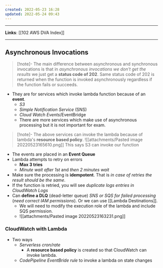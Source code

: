 ```yaml
---
created: 2022-05-23 16:28
updated: 2022-05-24 09:43
---
```

---
**Links**: [[102 AWS DVA Index]]

---
## Asynchronous Invocations
> [!note]- The main difference between asynchronous and synchronous invocations is that in *asynchronous invocations we don't get the results* we just get a **status code of 202**.
> Same status code of 202 is returned when the function is invoked asynchronously regardless if the function fails or succeeds.

- They are for services which invoke lambda function because of an **event**. 
	- *S3*
	- *Simple Notification Service* (SNS)
	- *Cloud Watch Events*/EventBridge 
	- There are more services which make use of asynchronous processing but it is not important for exam.

> [!note]- The above services can invoke the lambda because of lambda's **resource based policy**.
> ![[attachments/Pasted image 20220523165610.png]] 
> This says S3 can invoke our function

- The events are placed in an **Event Queue**
- Lambda attempts to retry on errors
	- **Max 3 tries** 
	- *Minute wait after 1st* and *then 2 minutes wait*
- Make sure the processing is **idempotent**. That is *in case of retries the result should be the same*.
- If the function is retried, you will see *duplicate logs entries in CloudWatch Logs*
- Can **define a DLQ** (dead-letter queue) *SNS or SQS for failed processing* (*need correct IAM permissions*). Or we can use [[Lambda Destinations]].
	- We will need to modify the execution role of the lambda and include SQS permission. 
	- ![[attachments/Pasted image 20220523163231.png]]

### CloudWatch with Lambda
- Two ways
	- *Serverless cron/rate*
		- A **resource based policy** is created so that CloudWatch can invoke lambda.
	- *CodePipeline EventBride rule* to invoke a lambda on state changes
